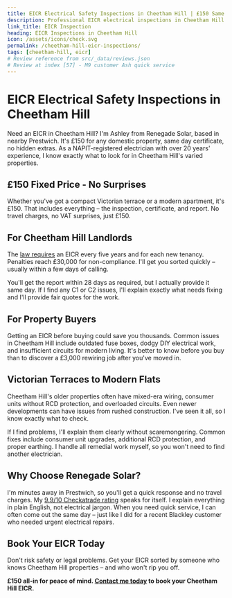 ```yaml
---
title: EICR Electrical Safety Inspections in Cheetham Hill | £150 Same Day Certificate
description: Professional EICR electrical inspections in Cheetham Hill. £150 all domestic properties, same day certificates. NAPIT registered, 20+ years experience.
link_title: EICR Inspection
heading: EICR Inspections in Cheetham Hill
icon: /assets/icons/check.svg
permalink: /cheetham-hill-eicr-inspections/
tags: [cheetham-hill, eicr]
# Review reference from src/_data/reviews.json
# Review at index [57] - M9 customer Ash quick service
---
```


# EICR Electrical Safety Inspections in Cheetham Hill

Need an EICR in Cheetham Hill? I'm Ashley from Renegade Solar, based in nearby Prestwich. It's £150 for any domestic property, same day certificate, no hidden extras. As a NAPIT-registered electrician with over 20 years' experience, I know exactly what to look for in Cheetham Hill's varied properties.

## £150 Fixed Price - No Surprises

Whether you've got a compact Victorian terrace or a modern apartment, it's £150. That includes everything – the inspection, certificate, and report. No travel charges, no VAT surprises, just £150.

## For Cheetham Hill Landlords

The [law requires](https://www.legislation.gov.uk/uksi/2020/312/part/2/made) an EICR every five years and for each new tenancy. Penalties reach £30,000 for non-compliance. I'll get you sorted quickly – usually within a few days of calling.

You'll get the report within 28 days as required, but I actually provide it same day. If I find any C1 or C2 issues, I'll explain exactly what needs fixing and I'll provide fair quotes for the work.

## For Property Buyers

Getting an EICR before buying could save you thousands. Common issues in Cheetham Hill include outdated fuse boxes, dodgy DIY electrical work, and insufficient circuits for modern living. It's better to know before you buy than to discover a £3,000 rewiring job after you've moved in.

## Victorian Terraces to Modern Flats

Cheetham Hill's older properties often have mixed-era wiring, consumer units without RCD protection, and overloaded circuits. Even newer developments can have issues from rushed construction. I've seen it all, so I know exactly what to check.

If I find problems, I'll explain them clearly without scaremongering. Common fixes include consumer unit upgrades, additional RCD protection, and proper earthing. I handle all remedial work myself, so you won't need to find another electrician.

## Why Choose Renegade Solar?

I'm minutes away in Prestwich, so you'll get a quick response and no travel charges. My [9.9/10 Checkatrade rating](https://www.checkatrade.com/trades/renegadeelectrical/) speaks for itself. I explain everything in plain English, not electrical jargon. When you need quick service, I can often come out the same day – just like I did for a recent Blackley customer who needed urgent electrical repairs.

## Book Your EICR Today

Don't risk safety or legal problems. Get your EICR sorted by someone who knows Cheetham Hill properties – and who won't rip you off.

**£150 all-in for peace of mind. [Contact me today](/contact/) to book your Cheetham Hill EICR.**
